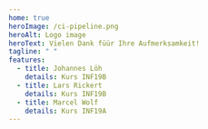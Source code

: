 ```yaml
---
home: true
heroImage: /ci-pipeline.png
heroAlt: Logo image
heroText: Vielen Dank füür Ihre Aufmerksamkeit!
tagline: " "
features:
  - title: Johannes Löh
    details: Kurs INF19B
  - title: Lars Rickert
    details: Kurs INF19B
  - title: Marcel Wolf
    details: Kurs INF19A
---
```

